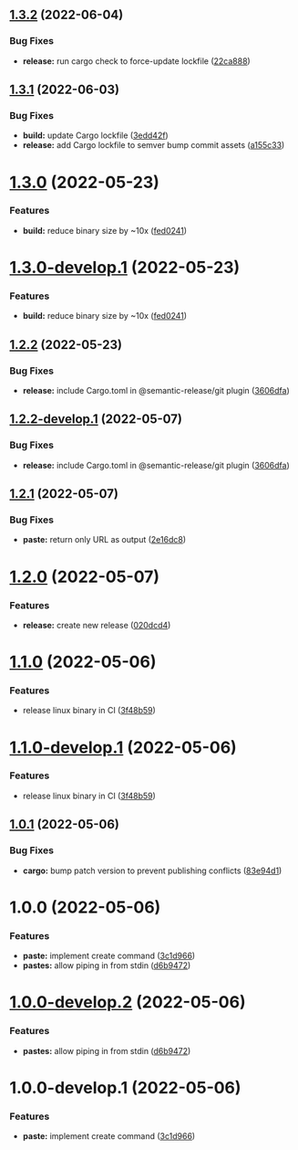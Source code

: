 ## [1.3.2](https://github.com/sphericalkat/katbin-cli/compare/v1.3.1...v1.3.2) (2022-06-04)


### Bug Fixes

* **release:** run cargo check to force-update lockfile ([22ca888](https://github.com/sphericalkat/katbin-cli/commit/22ca888c8eea32b4dd1d3c83406fd75aa29945fd))

## [1.3.1](https://github.com/sphericalkat/katbin-cli/compare/v1.3.0...v1.3.1) (2022-06-03)


### Bug Fixes

* **build:** update Cargo lockfile ([3edd42f](https://github.com/sphericalkat/katbin-cli/commit/3edd42f11320ef5bf124e26a51b8be0a2bec6648))
* **release:** add Cargo lockfile to semver bump commit assets ([a155c33](https://github.com/sphericalkat/katbin-cli/commit/a155c33eb3cb0eeb315bba54c02d8b23efbdc890))

# [1.3.0](https://github.com/sphericalkat/katbin-cli/compare/v1.2.2...v1.3.0) (2022-05-23)


### Features

* **build:** reduce binary size by ~10x ([fed0241](https://github.com/sphericalkat/katbin-cli/commit/fed024177a7390df78acbb2b712dcb32ee7e1ae7))

# [1.3.0-develop.1](https://github.com/sphericalkat/katbin-cli/compare/v1.2.2...v1.3.0-develop.1) (2022-05-23)


### Features

* **build:** reduce binary size by ~10x ([fed0241](https://github.com/sphericalkat/katbin-cli/commit/fed024177a7390df78acbb2b712dcb32ee7e1ae7))

## [1.2.2](https://github.com/sphericalkat/katbin-cli/compare/v1.2.1...v1.2.2) (2022-05-23)


### Bug Fixes

* **release:** include Cargo.toml in @semantic-release/git plugin ([3606dfa](https://github.com/sphericalkat/katbin-cli/commit/3606dfaed52d96331cbb48ef983a78c513497b62))

## [1.2.2-develop.1](https://github.com/sphericalkat/katbin-cli/compare/v1.2.1...v1.2.2-develop.1) (2022-05-07)


### Bug Fixes

* **release:** include Cargo.toml in @semantic-release/git plugin ([3606dfa](https://github.com/sphericalkat/katbin-cli/commit/3606dfaed52d96331cbb48ef983a78c513497b62))

## [1.2.1](https://github.com/sphericalkat/katbin-cli/compare/v1.2.0...v1.2.1) (2022-05-07)


### Bug Fixes

* **paste:** return only URL as output ([2e16dc8](https://github.com/sphericalkat/katbin-cli/commit/2e16dc85dde884c5ee225b5a6b67cb66fec2348f))

# [1.2.0](https://github.com/sphericalkat/katbin-cli/compare/v1.1.0...v1.2.0) (2022-05-07)


### Features

* **release:** create new release ([020dcd4](https://github.com/sphericalkat/katbin-cli/commit/020dcd467bbfb730b1ef92ccaa2f9b673e9fb6c5))

# [1.1.0](https://github.com/sphericalkat/katbin-cli/compare/v1.0.1...v1.1.0) (2022-05-06)


### Features

* release linux binary in CI ([3f48b59](https://github.com/sphericalkat/katbin-cli/commit/3f48b5908ba839d2eaad6d124e316a5d9be991c9))

# [1.1.0-develop.1](https://github.com/sphericalkat/katbin-cli/compare/v1.0.1...v1.1.0-develop.1) (2022-05-06)


### Features

* release linux binary in CI ([3f48b59](https://github.com/sphericalkat/katbin-cli/commit/3f48b5908ba839d2eaad6d124e316a5d9be991c9))

## [1.0.1](https://github.com/sphericalkat/katbin-cli/compare/v1.0.0...v1.0.1) (2022-05-06)


### Bug Fixes

* **cargo:** bump patch version to prevent publishing conflicts ([83e94d1](https://github.com/sphericalkat/katbin-cli/commit/83e94d151816c53ca45040d8fb3eede34c78d054))

# 1.0.0 (2022-05-06)


### Features

* **paste:** implement create command ([3c1d966](https://github.com/sphericalkat/katbin-cli/commit/3c1d96662895d7771647166cc752cbb7585dd4df))
* **pastes:** allow piping in from stdin ([d6b9472](https://github.com/sphericalkat/katbin-cli/commit/d6b9472fccdf0fc065a2dc998c2384c2296a33fa))

# [1.0.0-develop.2](https://github.com/sphericalkat/katbin-cli/compare/v1.0.0-develop.1...v1.0.0-develop.2) (2022-05-06)


### Features

* **pastes:** allow piping in from stdin ([d6b9472](https://github.com/sphericalkat/katbin-cli/commit/d6b9472fccdf0fc065a2dc998c2384c2296a33fa))

# 1.0.0-develop.1 (2022-05-06)


### Features

* **paste:** implement create command ([3c1d966](https://github.com/sphericalkat/katbin-cli/commit/3c1d96662895d7771647166cc752cbb7585dd4df))
